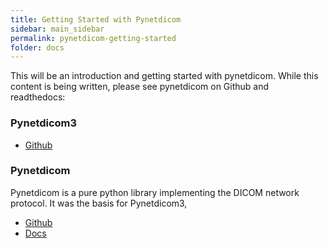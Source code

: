 ```yaml
---
title: Getting Started with Pynetdicom
sidebar: main_sidebar
permalink: pynetdicom-getting-started
folder: docs
---
```


This will be an introduction and getting started with pynetdicom. While this content is being written, please see pynetdicom on Github and readthedocs:

### Pynetdicom3

 - [Github](https://github.com/scaramallion/pynetdicom3)


### Pynetdicom
Pynetdicom is a pure python library implementing the DICOM network protocol. It was the basis for Pynetdicom3,

 - [Github](https://github.com/patmun/pynetdicom)
 - [Docs](http://pynetdicom.readthedocs.io)

